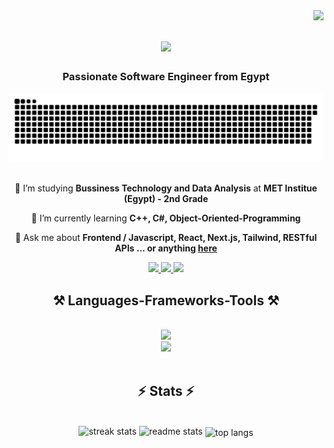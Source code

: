 <img align="right" src="https://visitor-badge.laobi.icu/badge?page_id=Mohxmed.Mohxmed" />

<h1 align="center">
    <img src="https://readme-typing-svg.herokuapp.com/?font=Righteous&size=35&center=true&vCenter=true&width=500&color=F73A0E&height=70&duration=4000&lines=Wooo!+Hello%2C+World!;I'm+Mhmd+Amr;See+You+Again;It's+Loop+Time!" />
</h1>

<h3 align="center">Passionate Software Engineer from Egypt</h3>

<div align="center">
  <img alt="snake eating my contributions" src="https://raw.githubusercontent.com/Mohxmed/Mohxmed/ef4f7b71ca309ab062063727dde1752da726fe36/github-user-contribution.svg" />
  <br/>
</div>

<br/>

<div align="center">
 
 🔭 I’m studying **Bussiness Technology and Data Analysis** at **MET Institue (Egypt) - 2nd Grade**
 
 🌱 I’m currently learning **C++, C#, Object-Oriented-Programming**

💬 Ask me about **Frontend / Javascript, React, Next.js, Tailwind, RESTful APIs ... or anything [here](https://github.com/Mohxmed/Mohxmed/issues)**

 </div>
 
<div align="center"> 
  <a href="mailto:MohxmedBusiness@gmail.com">
    <img src="https://img.shields.io/badge/Gmail-333333?style=for-the-badge&logo=gmail&logoColor=red" />
  </a>
  <a href="https://linkedin.com/in/Mohxmeduni" target="_blank">
    <img src="https://img.shields.io/badge/LinkedIn-0077B5?style=for-the-badge&logo=linkedin&logoColor=white" target="_blank" />
  </a>
  <a href="https://Mohxmed.github.io" target="_blank">
     <img src="https://img.shields.io/badge/Portfolio-FF5722?style=for-the-badge&logo=todoist&logoColor=white" target="_blank" /> <!-- sqlite, safari, google-chrome are other good icon options -->
  </a>
</div>
 
<h2 align="center">⚒️ Languages-Frameworks-Tools ⚒️</h2>
<br/>
<div align="center">
    <img src="https://skillicons.dev/icons?i=cpp,cs,mysql,javascript,typescript,react,firebase,nextjs" /><br>
    <img src="https://skillicons.dev/icons?i=html,css,bootstrap,tailwind,git,github,figma,vscode" />
</div>

<br/>

<h2 align="center">⚡ Stats ⚡</h2>
<br>
<div align=center>

  <img height=150 src="https://github-readme-streak-stats-salesp07.vercel.app/?user=Mohxmed&count_private=true&theme=react&border_radius=10" alt="streak stats"/>
  
  <img width=390 height=150 src="https://github-readme-stats-salesp07.vercel.app/api?username=Mohxmed&count_private=true&show_icons=true&theme=react&rank_icon=github&border_radius=10" alt="readme stats" />
        <img width=390 height=200 align="center" src="https://github-readme-stats-salesp07.vercel.app/api/top-langs/?username=Mohxmed&hide=HTML&langs_count=8&layout=compact&theme=react&border_radius=10&size_weight=0.5&count_weight=0.5&exclude_repo=github-readme-stats" alt="top langs" />
    
  <br/>
</div>

<br/><br/>

<br/>
